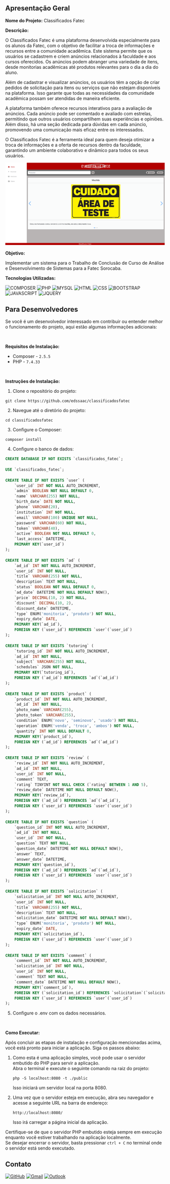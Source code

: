 ## Apresentação Geral

**Nome do Projeto:** Classificados Fatec

**Descrição:**

O Classificados Fatec é uma plataforma desenvolvida especialmente para os alunos da Fatec, com o objetivo de facilitar a troca de informações 
e recursos entre a comunidade acadêmica. Este sistema permite que os usuários se cadastrem e criem anúncios relacionados à faculdade e aos 
cursos oferecidos. Os anúncios podem abranger uma variedade de itens, desde monitorias acadêmicas até produtos relevantes para o dia a dia 
do aluno.

Além de cadastrar e visualizar anúncios, os usuários têm a opção de criar pedidos de solicitação para itens ou serviços que não estejam 
disponíveis na plataforma. Isso garante que todas as necessidades da comunidade acadêmica possam ser atendidas de maneira eficiente.

A plataforma também oferece recursos interativos para a avaliação de anúncios. Cada anúncio pode ser comentado e avaliado com estrelas, 
permitindo que outros usuários compartilhem suas experiências e opiniões. Além disso, há uma seção dedicada para dúvidas em cada anúncio, 
promovendo uma comunicação mais eficaz entre os interessados.

O Classificados Fatec é a ferramenta ideal para quem deseja otimizar a troca de informações e a oferta de recursos dentro da faculdade, 
garantindo um ambiente colaborativo e dinâmico para todos os seus usuários.

![demo](https://raw.githubusercontent.com/Edssaac/classificadosfatec/main/public/assets/img/demo.gif)

**Objetivo:**

Implementar um sistema para o Trabalho de Conclusão de Curso de Análise e Desenvolvimento de Sistemas para a Fatec Sorocaba.

**Tecnologias Utilizadas:**

![COMPOSER](https://img.shields.io/badge/Composer-885630?style=for-the-badge&logo=Composer&logoColor=white)
![PHP](https://img.shields.io/badge/PHP-777BB4?style=for-the-badge&logo=php&logoColor=white)
![MYSQL](https://img.shields.io/badge/MySQL-005C84?style=for-the-badge&logo=mysql&logoColor=white)
![HTML](https://img.shields.io/badge/HTML5-E34F26?style=for-the-badge&logo=html5&logoColor=white)
![CSS](https://img.shields.io/badge/CSS3-1572B6?style=for-the-badge&logo=css3&logoColor=white)
![BOOTSTRAP](https://img.shields.io/badge/Bootstrap-563D7C?style=for-the-badge&logo=bootstrap&logoColor=white)
![JAVASCRIPT](https://img.shields.io/badge/JavaScript-323330?style=for-the-badge&logo=javascript&logoColor=F7DF1E)
![JQUERY](https://img.shields.io/badge/jQuery-0769AD?style=for-the-badge&logo=jquery&logoColor=white)

## Para Desenvolvedores

Se você é um desenvolvedor interessado em contribuir ou entender melhor o funcionamento do projeto, aqui estão algumas informações adicionais:

<br>

**Requisitos de Instalação:**
- Composer - `2.5.5`
- PHP - `7.4.33`

<br>

**Instruções de Instalação:**
1. Clone o repositório do projeto:
```
git clone https://github.com/edssaac/classificadosfatec
```

2. Navegue até o diretório do projeto:
```
cd classificadosfatec
```

3. Configure o Composer:
```
composer install
```

4. Configure o banco de dados:

```sql
CREATE DATABASE IF NOT EXISTS `classificados_fatec`;

USE `classificados_fatec`;

CREATE TABLE IF NOT EXISTS `user` (
    `user_id` INT NOT NULL AUTO_INCREMENT,
    `admin` BOOLEAN NOT NULL DEFAULT 0,
    `name` VARCHAR(255) NOT NULL,
    `birth_date` DATE NOT NULL,
    `phone` VARCHAR(20),
    `institution` INT NOT NULL,
    `email` VARCHAR(100) UNIQUE NOT NULL,
    `password` VARCHAR(60) NOT NULL,
    `token` VARCHAR(40),
    `active` BOOLEAN NOT NULL DEFAULT 0,
    `last_access` DATETIME,
    PRIMARY KEY(`user_id`)
);

CREATE TABLE IF NOT EXISTS `ad` (
    `ad_id` INT NOT NULL AUTO_INCREMENT,
    `user_id` INT NOT NULL,
    `title` VARCHAR(255) NOT NULL,
    `description` TEXT NOT NULL,
    `status` BOOLEAN NOT NULL DEFAULT 0,
    `ad_date` DATETIME NOT NULL DEFAULT NOW(),
    `price` DECIMAL(10, 2) NOT NULL,
    `discount` DECIMAL(10, 2),
    `discount_date` DATETIME,
    `type` ENUM('monitoria', 'produto') NOT NULL,
    `expiry_date` DATE,
    PRIMARY KEY(`ad_id`),
    FOREIGN KEY (`user_id`) REFERENCES `user`(`user_id`)
);

CREATE TABLE IF NOT EXISTS `tutoring` (
    `tutoring_id` INT NOT NULL AUTO_INCREMENT,
    `ad_id` INT NOT NULL,
    `subject` VARCHAR(255) NOT NULL,
    `schedules` JSON NOT NULL,
    PRIMARY KEY(`tutoring_id`),
    FOREIGN KEY (`ad_id`) REFERENCES `ad`(`ad_id`)
);

CREATE TABLE IF NOT EXISTS `product` (
    `product_id` INT NOT NULL AUTO_INCREMENT,
    `ad_id` INT NOT NULL,
    `photo_name` VARCHAR(255),
    `photo_token` VARCHAR(255),
    `condition` ENUM('novo', 'seminovo', 'usado') NOT NULL,
    `operation` ENUM('venda', 'troca', 'ambos') NOT NULL,
    `quantity` INT NOT NULL DEFAULT 0,
    PRIMARY KEY(`product_id`),
    FOREIGN KEY (`ad_id`) REFERENCES `ad`(`ad_id`)
);

CREATE TABLE IF NOT EXISTS `review` (
    `review_id` INT NOT NULL AUTO_INCREMENT,
    `ad_id` INT NOT NULL,
    `user_id` INT NOT NULL,
    `comment` TEXT,
    `rating` TINYINT NOT NULL CHECK (`rating` BETWEEN 1 AND 5),
    `review_date` DATETIME NOT NULL DEFAULT NOW(),
    PRIMARY KEY(`review_id`),
    FOREIGN KEY (`ad_id`) REFERENCES `ad`(`ad_id`),
    FOREIGN KEY (`user_id`) REFERENCES `user`(`user_id`)
);

CREATE TABLE IF NOT EXISTS `question` (
    `question_id` INT NOT NULL AUTO_INCREMENT,
    `ad_id` INT NOT NULL,
    `user_id` INT NOT NULL,
    `question` TEXT NOT NULL,
    `question_date` DATETIME NOT NULL DEFAULT NOW(),
    `answer` TEXT,
    `answer_date` DATETIME,
    PRIMARY KEY(`question_id`),
    FOREIGN KEY (`ad_id`) REFERENCES `ad`(`ad_id`),
    FOREIGN KEY (`user_id`) REFERENCES `user`(`user_id`)
);

CREATE TABLE IF NOT EXISTS `solicitation` (
    `solicitation_id` INT NOT NULL AUTO_INCREMENT,
    `user_id` INT NOT NULL,
    `title` VARCHAR(255) NOT NULL,
    `description` TEXT NOT NULL,
    `solicitation_date` DATETIME NOT NULL DEFAULT NOW(),
    `type` ENUM('monitoria', 'produto') NOT NULL,
    `expiry_date` DATE,
    PRIMARY KEY(`solicitation_id`),
    FOREIGN KEY (`user_id`) REFERENCES `user`(`user_id`)
);

CREATE TABLE IF NOT EXISTS `comment` (
    `comment_id` INT NOT NULL AUTO_INCREMENT,
    `solicitation_id` INT NOT NULL,
    `user_id` INT NOT NULL,
    `comment` TEXT NOT NULL,
    `comment_date` DATETIME NOT NULL DEFAULT NOW(),
    PRIMARY KEY(`comment_id`),
    FOREIGN KEY (`solicitation_id`) REFERENCES `solicitation`(`solicitation_id`),
    FOREIGN KEY (`user_id`) REFERENCES `user`(`user_id`)
);
```

5. Configure o .env com os dados necessários.

<br>

**Como Executar:**

Após concluir as etapas de instalação e configuração mencionadas acima, você está pronto para iniciar a aplicação. Siga os passos abaixo:

1. Como esta é uma aplicação simples, você pode usar o servidor embutido do PHP para servir a aplicação. <br>
Abra o terminal e execute o seguinte comando na raiz do projeto:
   ```
   php -S localhost:8080 -t ./public
   ```
   Isso iniciará um servidor local na porta 8080.

2. Uma vez que o servidor esteja em execução, abra seu navegador e acesse a seguinte URL na barra de endereço:
   ```
   http://localhost:8080/
   ```
   Isso irá carregar a página inicial da aplicação.

Certifique-se de que o servidor PHP embutido esteja sempre em execução enquanto você estiver trabalhando na aplicação localmente. <br>
Se desejar encerrar o servidor, basta pressionar `ctrl + C` no terminal onde o servidor está sendo executado.

## Contato

[![GitHub](https://img.shields.io/badge/GitHub-100000?style=for-the-badge&logo=github&logoColor=white)](https://github.com/edssaac)
[![Gmail](https://img.shields.io/badge/Gmail-D14836?style=for-the-badge&logo=gmail&logoColor=white)](mailto:edssaac@gmail.com)
[![Outlook](https://img.shields.io/badge/Outlook-0078D4?style=for-the-badge&logo=microsoft-outlook&logoColor=white)](mailto:edssaac@outlook.com)
